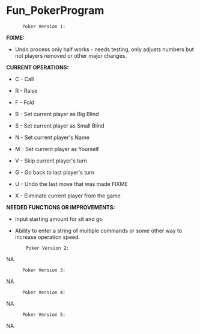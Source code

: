 # Fun_PokerProgram

          Poker Version 1:

**FIXME:**

 - Undo process only half works - needs testing, only adjusts numbers but not players removed or other major changes.


**CURRENT OPERATIONS:**


- C - Call                     

- R - Raise                     

- F - Fold                       

- B - Set current player as Big Blind     

- S - Set current player as Small Blind   

- N - Set current player's Name

- M - Set current player as Yourself     

- V - Skip current player's turn     

- G - Go back to last player's turn

- U - Undo the last move that was made FIXME

- X - Eliminate current player from the game   





**NEEDED FUNCTIONS OR IMPROVEMENTS:**

- Input starting amount for sit and go

- Ability to enter a string of multiple commands or some other way to increase operation speed.





















          Poker Version 2:
     
NA





















          Poker Version 3:     
     
NA

















          Poker Version 4:  
     
NA
















          Poker Version 5:       

NA
